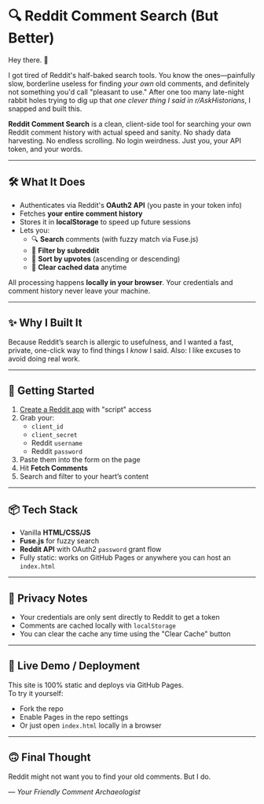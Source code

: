 # 🔍 Reddit Comment Search (But Better)

Hey there. 👋

I got tired of Reddit's half-baked search tools. You know the ones—painfully slow, borderline useless for finding *your own* old comments, and definitely not something you'd call "pleasant to use." After one too many late-night rabbit holes trying to dig up that *one clever thing I said in r/AskHistorians*, I snapped and built this.

**Reddit Comment Search** is a clean, client-side tool for searching your own Reddit comment history with actual speed and sanity. No shady data harvesting. No endless scrolling. No login weirdness. Just you, your API token, and your words.

---

## 🛠 What It Does

- Authenticates via Reddit's **OAuth2 API** (you paste in your token info)
- Fetches **your entire comment history**
- Stores it in **localStorage** to speed up future sessions
- Lets you:
  - 🔍 **Search** comments (with fuzzy match via Fuse.js)
  - 🧵 **Filter by subreddit**
  - 🔢 **Sort by upvotes** (ascending or descending)
  - 🧹 **Clear cached data** anytime

All processing happens **locally in your browser**. Your credentials and comment history never leave your machine.

---

## ✨ Why I Built It

Because Reddit’s search is allergic to usefulness, and I wanted a fast, private, one-click way to find things I *know* I said. Also: I like excuses to avoid doing real work.

---

## 🚀 Getting Started

1. [Create a Reddit app](https://www.reddit.com/prefs/apps) with "script" access
2. Grab your:
   - `client_id`
   - `client_secret`
   - Reddit `username`
   - Reddit `password`
3. Paste them into the form on the page
4. Hit **Fetch Comments**
5. Search and filter to your heart’s content

---

## 📦 Tech Stack

- Vanilla **HTML/CSS/JS**
- **Fuse.js** for fuzzy search
- **Reddit API** with OAuth2 `password` grant flow
- Fully static: works on GitHub Pages or anywhere you can host an `index.html`

---

## 🔐 Privacy Notes

- Your credentials are only sent directly to Reddit to get a token
- Comments are cached locally with `localStorage`
- You can clear the cache any time using the "Clear Cache" button

---

## 🧪 Live Demo / Deployment

This site is 100% static and deploys via GitHub Pages.  
To try it yourself:
- Fork the repo
- Enable Pages in the repo settings
- Or just open `index.html` locally in a browser

---

## 🙃 Final Thought

Reddit might not want you to find your old comments. But I do.

— *Your Friendly Comment Archaeologist*

